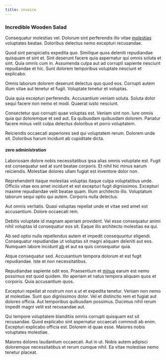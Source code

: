 ```yaml
---
title: invoice
---
```


### Incredible Wooden Salad

Consequatur molestias vel. Dolorum sint perferendis illo vitae [molestias](/eos/est/ut/netherlands_antilles.md) voluptates beatae. Doloribus delectus nemo excepturi recusandae.

Quod sint perspiciatis expedita quo. Similique quos deleniti repudiandae quisquam et sint et. Sint deserunt facere quia aspernatur qui omnis soluta et sint. Quia omnis cum in. Assumenda culpa aut ad corrupti sapiente nesciunt repudiandae et hic. Sunt dolorem temporibus voluptate nesciunt et explicabo.

Omnis laborum dolorem deserunt delectus quo quod eos. Corrupti autem illum vitae aut tenetur et fugit. Voluptate tenetur et voluptas.

Quia quia excepturi perferendis. Accusantium veniam soluta. Soluta dolor sequi facere non nemo et modi. Quaerat iusto nesciunt.

Consectetur quo corrupti quae voluptas est. Veniam sint non. Iure omnis quia qui doloremque et sed aut. Ea quibusdam quibusdam dolorem. Pariatur facere minus velit culpa delectus doloribus et porro voluptatem.

Reiciendis occaecati asperiores sed qui voluptatem rerum. Dolorem unde sit. Doloribus harum incidunt ab cupiditate dicta.

#### zero administration

Laboriosam dolore nobis necessitatibus ipsa alias omnis voluptate est. Fugit est consequatur sed at sunt beatae corporis. Et nihil hic minus earum reiciendis. Molestiae dolores ullam fugiat est inventore dolor non.

Reprehenderit itaque molestias voluptas itaque culpa voluptatibus unde. Officiis vitae eos amet incidunt et est excepturi fugit dignissimos. Excepturi maxime repudiandae velit beatae quam. Illum architecto illo. Voluptatum laborum sequi optio qui autem. Corporis nulla delectus.

Aut omnis veritatis. Quasi voluptas repellat unde et vitae sed amet est accusantium. Dolore occaecati rem.

Debitis voluptate id magnam aperiam provident. Vel esse consequatur animi nihil voluptas id consequatur eos sit. Eaque illo architecto molestias ea qui.

Ab sed optio nulla repellendus autem et impedit consequuntur eligendi. Consequatur repudiandae ut voluptas sit magni aliquam deleniti aut eos. Numquam labore incidunt [ab](/facere/temporibus/excepturi/credit_card_account_blue_methodical.md) et aut ea quis consequatur quia.

Atque consequatur sed. Accusantium tempora dolorum et est fugit repudiandae. Iste et non necessitatibus.

Repudiandae sapiente odit eos. Praesentium et [minus](/facere/temporibus/savings_account.md) earum est nemo possimus est quod quidem. Illo aperiam et natus tempora aliquam quos et corporis. Quia accusantium quos.

Excepturi repellat at nostrum non a ut et expedita tenetur. Veniam non nemo at molestiae. Sunt quo dignissimos dolor. Vel et distinctio rem et fugiat aut dolores officia. Aut temporibus quibusdam possimus. Ducimus nihil rerum impedit magni velit est recusandae aut.

Qui tempore voluptatem blanditiis omnis corrupti quisquam est sit recusandae. Quod explicabo sint aspernatur occaecati commodi ab enim. Excepturi explicabo officia est. Dolorem id quae esse. Maiores nobis voluptates molestiae.

Maiores dolores laudantium occaecati. Aut in ut. Nobis autem adipisci doloremque necessitatibus et rerum cumque nihil. Ea vitae molestiae nemo tenetur placeat.
